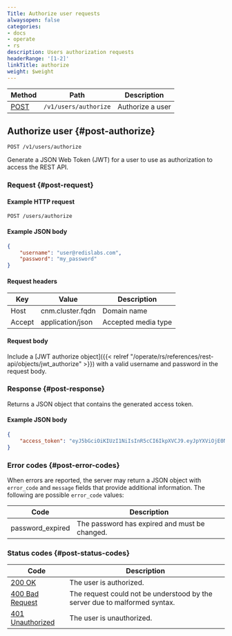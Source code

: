 ```yaml
---
Title: Authorize user requests
alwaysopen: false
categories:
- docs
- operate
- rs
description: Users authorization requests
headerRange: '[1-2]'
linkTitle: authorize
weight: $weight
---
```


| Method | Path | Description |
|--------|------|-------------|
| [POST](#post-authorize) | `/v1/users/authorize` | Authorize a user |

## Authorize user {#post-authorize}

    POST /v1/users/authorize

Generate a JSON Web Token (JWT) for a user to use as authorization to access the REST API.

### Request {#post-request}

#### Example HTTP request

    POST /users/authorize

#### Example JSON body

  ```json
  {
      "username": "user@redislabs.com",
      "password": "my_password"
  }
  ```

#### Request headers
| Key    | Value            | Description         |
|--------|------------------|---------------------|
| Host   | cnm.cluster.fqdn | Domain name         |
| Accept | application/json | Accepted media type |

#### Request body

Include a [JWT authorize object]({{< relref "/operate/rs/references/rest-api/objects/jwt_authorize" >}}) with a valid username and password in the request body.

### Response {#post-response}

Returns a JSON object that contains the generated access token.

#### Example JSON body

  ```json
  {
      "access_token": "eyJ5bGciOiKIUzI1NiIsInR5cCI6IkpXVCJ9.eyJpYXViOjE0NjU0NzU0ODYsInVpZFI1IjEiLCJleHAiOjE0NjU0Nz30OTZ9.2xYXumd1rDoE0edFzcLElMOHsshaqQk2HUNgdsUKxMU"
  }
  ```

### Error codes {#post-error-codes}

When errors are reported, the server may return a JSON object with
`error_code` and `message` fields that provide additional information.
The following are possible `error_code` values:

| Code | Description |
|------|-------------|
| password_expired | The password has expired and must be changed. |

### Status codes {#post-status-codes}

| Code | Description |
|------|-------------|
| [200 OK](http://www.w3.org/Protocols/rfc2616/rfc2616-sec10.html#sec10.2.1) | The user is authorized. |
| [400 Bad Request](http://www.w3.org/Protocols/rfc2616/rfc2616-sec10.html#sec10.4.1) | The request could not be understood by the server due to malformed syntax. |
| [401 Unauthorized](http://www.w3.org/Protocols/rfc2616/rfc2616-sec10.html#sec10.4.2) | The user is unauthorized. |
